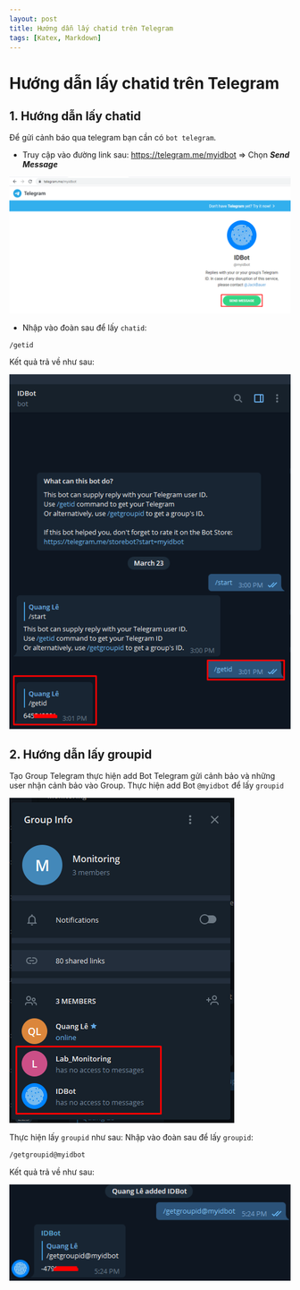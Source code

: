 ```yaml
---
layout: post
title: Hướng dẫn lấy chatid trên Telegram
tags: [Katex, Markdown]
---
```


# Hướng dẫn lấy chatid trên Telegram

## 1. Hướng dẫn lấy chatid

Để gửi cảnh báo qua telegram bạn cần có  `bot telegram`.

- Truy cập vào đường link sau: https://telegram.me/myidbot => Chọn ***Send Message***

![](/images/img-telegram/Screenshot_001.png)

- Nhập vào đoàn sau để lấy `chatid`:

```sh
/getid
```

Kết quả trả về như sau:

![](/images/img-telegram/Screenshot_002.png)

## 2. Hướng dẫn lấy groupid

Tạo Group Telegram thực hiện add Bot Telegram gửi cảnh bảo và những user nhận cảnh bảo vào Group. Thực hiện add Bot `@myidbot` để lấy `groupid`

![](/images/img-telegram/Screenshot_003.png)

Thực hiện lấy `groupid` như sau: Nhập vào đoàn sau để lấy `groupid`:
```sh
/getgroupid@myidbot
```
Kết quả trả về như sau:

![](/images/img-telegram/Screenshot_004.png)